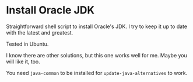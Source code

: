 # Install Oracle JDK

Straightforward shell script to install Oracle's JDK. I try to keep it up to date with the latest and greatest.

Tested in Ubuntu.

I know there are other solutions, but this one works well for me. Maybe you will like it, too.

You need `java-common` to be installed for `update-java-alternatives` to work.
